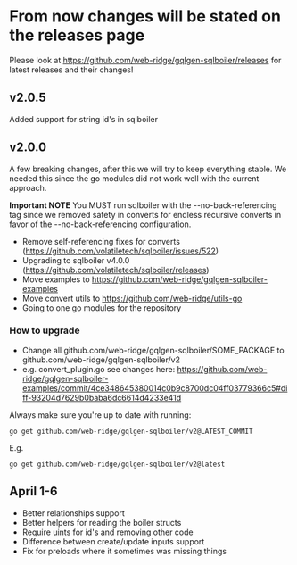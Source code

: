 # From now changes will be stated on the releases page

Please look at https://github.com/web-ridge/gqlgen-sqlboiler/releases for latest releases and their changes!



## v2.0.5

Added support for string id's in sqlboiler

## v2.0.0

A few breaking changes, after this we will try to keep everything stable.
We needed this since the go modules did not work well with the current approach.

**Important NOTE**
You MUST run sqlboiler with the --no-back-referencing tag since we removed safety in converts for endless recursive converts in favor of the --no-back-referencing configuration.

- Remove self-referencing fixes for converts (https://github.com/volatiletech/sqlboiler/issues/522)
- Upgrading to sqlboiler v4.0.0 (https://github.com/volatiletech/sqlboiler/releases)
- Move examples to https://github.com/web-ridge/gqlgen-sqlboiler-examples
- Move convert utils to https://github.com/web-ridge/utils-go
- Going to one go modules for the repository

### How to upgrade

- Change all github.com/web-ridge/gqlgen-sqlboiler/SOME_PACKAGE to github.com/web-ridge/gqlgen-sqlboiler/v2
- e.g. convert_plugin.go see changes here: https://github.com/web-ridge/gqlgen-sqlboiler-examples/commit/4ce348645380014c0b9c8700dc04ff03779366c5#diff-93204d7629b0baba6dc6614d4233e41d

Always make sure you're up to date with running:

```
go get github.com/web-ridge/gqlgen-sqlboiler/v2@LATEST_COMMIT
```

E.g.

```
go get github.com/web-ridge/gqlgen-sqlboiler/v2@latest
```

## April 1-6

- Better relationships support
- Better helpers for reading the boiler structs
- Require uints for id's and removing other code
- Difference between create/update inputs support
- Fix for preloads where it sometimes was missing things
